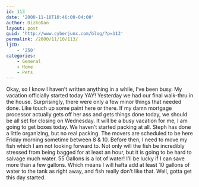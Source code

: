 ```yaml
---
id: 113
date: '2000-11-10T10:46:00-04:00'
author: DizkoDan
layout: post
guid: 'http://www.cyberjunx.com/blog/?p=113'
permalink: /2000/11/10/113/
ljID:
    - '250'
categories:
    - General
    - Home
    - Pets
---
```


Okay, so I know I haven’t written anything in a while, I’ve been busy. My vacation officially started today YAY! Yesterday we had our final walk-thru in the house. Surprisingly, there were only a few minor things that needed done. Like touch up some paint here or there. If my damn mortgage processor actually gets off her ass and gets things done today, we should be all set for closing on Wednesday. It will be a busy vacation for me, I am going to get boxes today. We haven’t started packing at all. Steph has done a little organizing, but no real packing. The movers are scheduled to be here Friday morning sometime between 8 &amp; 10. Before then, I need to move my fish which I am not looking forward to. Not only will the fish be incredibly stressed from being bagged for at least an hour, but it is going to be hard to salvage much water. 55 Gallons is a lot of water! I’ll be lucky if I can save more than a few gallons. Which means I will hafta add at least 10 gallons of water to the tank as right away, and fish really don’t like that. Well, gotta get this day started.
